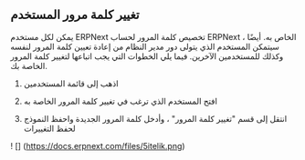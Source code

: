 ## تغيير كلمة مرور المستخدم

يمكن لكل مستخدم ERPNext تخصيص كلمة المرور لحساب ERPNext الخاص به. أيضًا ، سيتمكن المستخدم الذي يتولى دور مدير النظام من إعادة تعيين كلمة المرور لنفسه وكذلك للمستخدمين الآخرين. فيما يلي الخطوات التي يجب اتباعها لتغيير كلمة المرور الخاصة بك.

1) اذهب إلى قائمة المستخدمين

2) افتح المستخدم الذي ترغب في تغيير كلمة المرور الخاصة به

3) انتقل إلى قسم "تغيير كلمة المرور" ، وأدخل كلمة المرور الجديدة واحفظ النموذج لحفظ التغييرات

! [] (https://docs.erpnext.com/files/5itelik.png)